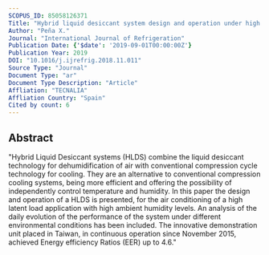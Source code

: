 ```yaml
---
SCOPUS_ID: 85058126371
Title: "Hybrid liquid desiccant system design and operation under high latent load conditions in Taiwan"
Author: "Peña X."
Journal: "International Journal of Refrigeration"
Publication Date: {'$date': '2019-09-01T00:00:00Z'}
Publication Year: 2019
DOI: "10.1016/j.ijrefrig.2018.11.011"
Source Type: "Journal"
Document Type: "ar"
Document Type Description: "Article"
Affliation: "TECNALIA"
Affliation Country: "Spain"
Cited by count: 6
---
```


## Abstract
"Hybrid Liquid Desiccant systems (HLDS) combine the liquid desiccant technology for dehumidification of air with conventional compression cycle technology for cooling. They are an alternative to conventional compression cooling systems, being more efficient and offering the possibility of independently control temperature and humidity. In this paper the design and operation of a HLDS is presented, for the air conditioning of a high latent load application with high ambient humidity levels. An analysis of the daily evolution of the performance of the system under different environmental conditions has been included. The innovative demonstration unit placed in Taiwan, in continuous operation since November 2015, achieved Energy efficiency Ratios (EER) up to 4.6."
